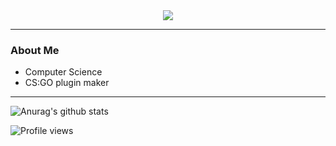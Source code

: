 <div align = "center"><img src="https://media.discordapp.net/attachments/864537563128791070/968244004795875338/Nevtelen.png?width=150&height=150"></div>

---

### About Me

* Computer Science
* CS:GO plugin maker

---

![Anurag's github stats](https://github-readme-stats.vercel.app/api?username=SzollosiJanos&show_icons=true&theme=radical)

![Profile views](https://gpvc.arturio.dev/SzollosiJanos)
